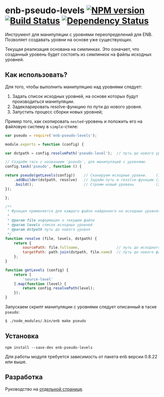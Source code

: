 enb-pseudo-levels [![NPM version](https://badge.fury.io/js/enb-pseudo-levels.svg)](http://badge.fury.io/js/enb-pseudo-levels) [![Build Status](https://travis-ci.org/andrewblond/enb-pseudo-levels.svg?branch=master)](https://travis-ci.org/andrewblond/enb-pseudo-levels) [![Dependency Status](https://gemnasium.com/andrewblond/enb-pseudo-levels.svg)](https://gemnasium.com/andrewblond/enb-pseudo-levels)
=================

Инструмент для манипуляции с уровнями переопределений для ENB. Позволяет создавать уровни на основе уже существующих.

Текущая реализация основана на симлинках. Это означает, что созданный уровень будет состоять из симлинкок на файлы исходных уровней.

Как использовать?
-----------------

Для того, чтобы выполнить манипуляцию над уровнями следует:

1. Задать список исходных уровней, на основе которых будут производиться манипуляции.
2. Задекларировать resolve-функцию по пути до нового уровня.
3. Запустить процесс сборки новых уровней;

Пример того, как скопировать `nested`-уровень и положить его на файловую систему в `simple`-стиле:

```js
var pseudo = require('enb-pseudo-levels');

module.exports = function (config) {

var dstpath = config.resolvePath('pseudo-level');  // путь до нового уровня

// Создаём таск с названием `pseudo`, для манипуляций с уровнями.
config.task('pseudo', function () {

return pseudo(getLevels(config))    // Сканируем исходные уровни.    (1)
    .addBuilder(dstpath, resolve)   // Задаём путь и resolve-функцию (2)
    .build();                       // Строим новый уровень          (3)
});

};

/**
 * Функция применяется для каждого файла найденного на исходных уровнях `levels`
 *
 * @param file информация о текущем файле
 * @param levels список исходных уровней
 * @param dstpath путь до нового уровня
 */
function resolve (file, levels, dstpath) {
    return {
        sourcePath: file.fullname,                 // путь до исходного файла
        targetPath: path.join(dstpath, file.name)  // путь до нового файла
    };
}

function getLevels (config) {
    return [
        'source-level'
    ].map(function (level) {
        return config.resolvePath(level);
    });
}
```

Запускаем скрипт манипуляции с уровнями следует описанный в таске `pseudo`:

```bash
$ ./node_modules/.bin/enb make pseudo
```

Установка
----------

```
npm install --save-dev enb-pseudo-levels
```

Для работы модуля требуется зависимость от пакета enb версии 0.8.22 или выше.

Разработка
----------
Руководство на [отдельной странице](/CONTRIBUTION.md).
